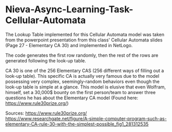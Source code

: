 # Nieva-Async-Learning-Task-Cellular-Automata

The Lookup Table implemented for this Cellular Automata model was taken from the powerpoint presentation from this class' Cellular Automata slides (Page 27 - Elementary CA 30) and implemented in NetLogo.

The code generates the first row randomly, then the rest of the rows are generated following the look-up table.

CA 30 is one of the 256 Elementary CAS (256 different ways of filling out a look-up table). This specific CA is actually very famous due to the model possessing very complex, seemingly-random behaviors even though the look-up table is simple at a glance. This model is elusive that even Wolfram, himself, set a 30,000$ bounty on the first person/team to answer three questions he has about the Elementary CA model (Found here: https://www.rule30prize.org/)

Sources:
https://www.rule30prize.org/
https://www.researchgate.net/figure/A-simple-computer-program-such-as-elementary-CA-rule-30-with-the-simplest-possible_fig1_281312535
